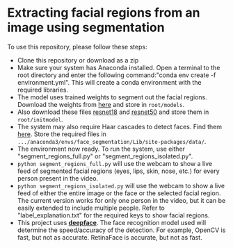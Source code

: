 # Extracting facial regions from an image using segmentation

To use this repository, please follow these steps:

- Clone this repository or download as a zip
- Make sure your system has Anaconda installed. Open a terminal to the root directory and enter the following command:"conda env create -f environment.yml". This will create a conda environment with the required libraries.
- The model uses trained weights to segment out the facial regions. Download the weights from [here](https://drive.google.com/file/d/1Ig63E4FV_SNM7pz7Hs8nUIw5-91JD5Jo/) and store in `root/models`.
- Also download these files [resnet18](https://drive.google.com/file/d/1IMDWoBgIPZ4h012WsXhSHErNHQbC_hEA/view?usp=sharing) and [resnet50](https://drive.google.com/file/d/1MV43aXU99LD8zQcE6qlqKenUaRLfqyCT/view?usp=sharing) and store them in `root/initmodel`.
- The system may also require Haar cascades to detect faces. Find them [here](https://github.com/opencv/opencv/tree/master/data/haarcascades). Store the required files in `.../anaconda3/envs/face_segmentation/Lib/site-packages/data/`.
- The environment now ready. To run the system, use either "segment_regions_full.py" or "segment_regions_isolated.py".
- `python segment_regions_full.py` will use the webcam to show a live feed of segmented facial regions (eyes, lips, skin, nose, etc.) for every person present in the video.
- `python segment_regions_isolated.py` will use the webcam to show a live feed of either the entire image or the face or the selected facial region. The current version works for only one person in the video, but it can be easily extended to include multiple people. Refer to "label_explanation.txt" for the required keys to show facial regions.
- This project uses [**deepface**](https://github.com/serengil/deepface). The face recognition model used will determine the speed/accuracy of the detection. For example, OpenCV is fast, but not as accurate. RetinaFace is accurate, but not as fast.
